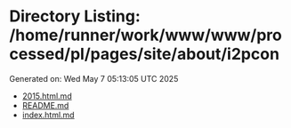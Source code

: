 # Directory Listing: /home/runner/work/www/www/processed/pl/pages/site/about/i2pcon
Generated on: Wed May  7 05:13:05 UTC 2025

- [2015.html.md](2015.html.md)
- [README.md](README.md)
- [index.html.md](index.html.md)
